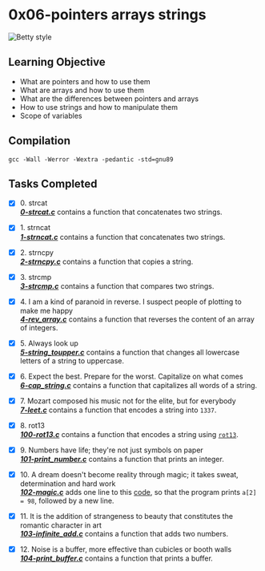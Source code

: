 # 0x06-pointers arrays strings

![Betty style](https://img.shields.io/badge/betty-style%20guide-purple?style=round-square)

## Learning Objective

* What are pointers and how to use them
* What are arrays and how to use them
* What are the differences between pointers and arrays
* How to use strings and how to manipulate them
* Scope of variables

## Compilation

`gcc -Wall -Werror -Wextra -pedantic -std=gnu89`

## Tasks Completed

+ [x] 0\. strcat<br/>_**[0-strcat.c](0-strcat.c)**_ contains a function that concatenates two strings.
+ [x] 1\. strncat<br/>_**[1-strncat.c](1-strncat.c)**_ contains a function that concatenates two strings.
+ [x] 2\. strncpy<br/>_**[2-strncpy.c](2-strncpy.c)**_ contains a function that copies a string.
+ [x] 3\. strcmp<br/>_**[3-strcmp.c](3-strcmp.c)**_ contains a function that compares two strings.
+ [x] 4\. I am a kind of paranoid in reverse. I suspect people of plotting to make me happy<br/>_**[4-rev_array.c](4-rev_array.c)**_ contains a function that reverses the content of an array of integers.
+ [x] 5\. Always look up<br/>_**[5-string_toupper.c](5-string_toupper.c)**_ contains a function that changes all lowercase letters of a string to uppercase.
+ [x] 6\. Expect the best. Prepare for the worst. Capitalize on what comes<br/>_**[6-cap_string.c](6-cap_string.c)**_ contains a function that capitalizes all words of a string.
+ [x] 7\. Mozart composed his music not for the elite, but for everybody<br/>_**[7-leet.c](7-leet.c)**_ contains a function that encodes a string into `1337`.
+ [x] 8\. rot13<br/>_**[100-rot13.c](100-rot13.c)**_ contains a function that encodes a string using [`rot13`](https://en.wikipedia.org/wiki/ROT13).
+ [x] 9\. Numbers have life; they're not just symbols on paper<br/>_**[101-print_number.c](101-print_number.c)**_ contains a function that prints an integer.
+ [x] 10\. A dream doesn't become reality through magic; it takes sweat, determination and hard work<br/>_**[102-magic.c](102-magic.c)**_ adds one line to this [code](https://github.com/holbertonschool/make_magic_happen/blob/master/magic.c), so that the program prints `a[2] = 98`, followed by a new line.
+ [x] 11\. It is the addition of strangeness to beauty that constitutes the romantic character in art<br/>_**[103-infinite_add.c](103-infinite_add.c)**_ contains a function that adds two numbers.
+ [x] 12\. Noise is a buffer, more effective than cubicles or booth walls<br/>_**[104-print_buffer.c](104-print_buffer.c)**_ contains a function that prints a buffer.

